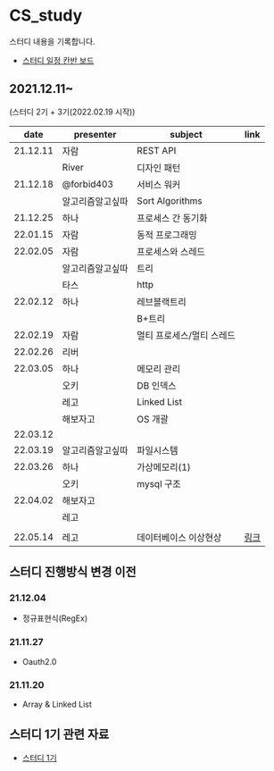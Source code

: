 # CS_study

스터디 내용을 기록합니다.

- [스터디 일정 칸반 보드](https://github.com/GoForITStudy/CS_study/projects/1)

## 2021.12.11~

(스터디 2기 + 3기(2022.02.19 시작))

| date     | presenter        | subject                   | link |
| -------- | ---------------- | ------------------------- | ---- |
| 21.12.11 | 자람             | REST API                  |      |
|          | River            | 디자인 패턴               |      |
| 21.12.18 | @forbid403       | 서비스 워커               |      |
|          | 알고리즘알고싶따 | Sort Algorithms           |      |
| 21.12.25 | 하나             | 프로세스 간 동기화        |      |
| 22.01.15 | 자람             | 동적 프로그래밍           |      |
| 22.02.05 | 자람             | 프로세스와 스레드         |      |
|          | 알고리즘알고싶따 | 트리                      |      |
|          | 타스             | http                      |      |
| 22.02.12 | 하나             | 레브블랙트리              |      |
|          |                  | B+트리                    |      |
| 22.02.19 | 자람             | 멀티 프로세스/멀티 스레드 |      |
| 22.02.26 | 리버             |                           |      |
| 22.03.05 | 하나             | 메모리 관리               |      |
|          | 오키             | DB 인덱스                 |      |
|          | 레고             | Linked List               |      |
|          | 해보자고         | OS 개괄                   |      |
| 22.03.12 |                  |                           |      |
| 22.03.19 | 알고리즘알고싶따 | 파일시스템                |      |
| 22.03.26 | 하나             | 가상메모리(1)             |      |
|          | 오키             | mysql 구조                |      |
| 22.04.02 | 해보자고         |                           |      |
|          | 레고             |                           |      |
| ||||
| 22.05.14 | 레고 | 데이터베이스 이상현상|[링크](./22.05.14/database2.md)|
## 스터디 진행방식 변경 이전

### 21.12.04

- 정규표현식(RegEx)

### 21.11.27

- Oauth2.0

### 21.11.20

- Array & Linked List

## 스터디 1기 관련 자료

- [스터디 1기](https://github.com/GoForITStudy/CS_study/tree/main/past_study_recording)
